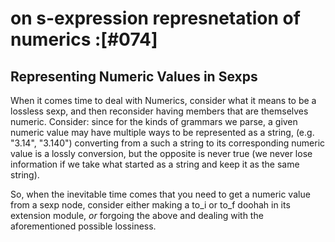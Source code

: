 # on s-expression represnetation of numerics :[#074]

## Representing Numeric Values in Sexps

When it comes time to deal with Numerics, consider what
it means to be a lossless sexp, and then reconsider having members
that are themselves numeric. Consider: since for the kinds of
grammars we parse, a given numeric value may have multiple ways to
be represented as a string, (e.g. "3.14", "3.140") converting from
a such a string to its corresponding numeric value is a lossly
conversion, but the opposite is never true (we never lose information
if we take what started as a string and keep it as the same string).

So, when the inevitable time comes that you need to get a numeric value
from a sexp node, consider either making a to_i or to_f doohah in its
extension module, *or* forgoing the above and dealing with the
aforementioned possible lossiness.
